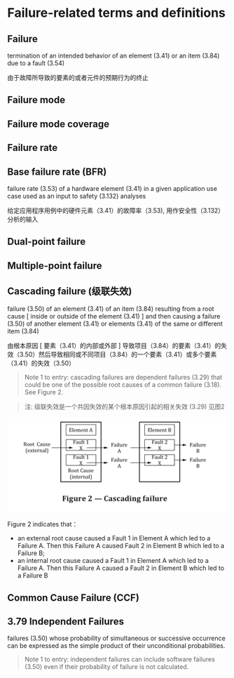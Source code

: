 # Failure-related terms and definitions

## Failure

termination of an intended behavior of an element \(3.41\) or an item \(3.84\) due to a fault \(3.54\)

由于故障所导致的要素的或者元件的预期行为的终止



## Failure mode

## Failure mode coverage

## Failure rate

## Base failure rate \(BFR\)

failure rate \(3.53\) of a hardware element \(3.41\) in a given application use case used as an input to safety \(3.132\) analyses 

给定应用程序用例中的硬件元素（3.41）的故障率（3.53\), 用作安全性（3.132）分析的输入

## Dual-point failure

## Multiple-point failure



## Cascading failure \(级联失效\)

failure \(3.50\) of an element \(3.41\) of an item \(3.84\) resulting from a root cause \[ inside or outside of the element \(3.41\) \] and then causing a failure \(3.50\) of another element \(3.41\) or elements \(3.41\) of the same or different item \(3.84\)

由根本原因 \[ 要素（3.41）的内部或外部 \] 导致项目（3.84）的要素（3.41）的失效（3.50）然后导致相同或不同项目（3.84）的一个要素（3.41）或多个要素（3.41）的失效（3.50）

> Note 1 to entry: cascading failures are dependent failures \(3.29\) that could be one of the possible root causes of a common failure \(3.18\). See Figure 2.

> 注: 级联失效是一个共因失效的某个根本原因引起的相关失效 \(3.29\) 见图2

![](.gitbook/assets/wechatimg402.png)

Figure 2 indicates that：

* an external root cause caused a Fault 1 in Element A which led to a Failure A. Then this Failure A caused Fault 2 in Element B which led to a Failure B;
* an internal root cause caused a Fault 1 in Element A which led to a Failure A. Then this Failure A caused a Fault 2 in Element B which led to a Failure B

## Common Cause Failure \(CCF\)

## 3.79 Independent Failures

failures \(3.50\) whose probability of simultaneous or successive occurrence can be expressed as the simple product of their unconditional probabilities.

> Note 1 to entry: independent failures can include software failures \(3.50\) even if their probability of failure is not calculated.



